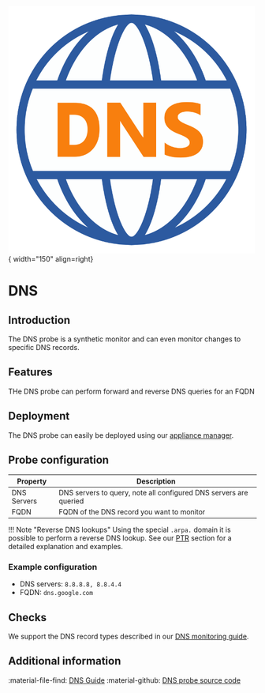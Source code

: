 ![DNS-Collector](../../images/collector_dns.png){ width="150" align=right}

# DNS

## Introduction

The DNS probe is a synthetic monitor and can even monitor changes to specific DNS records.

## Features 

THe DNS probe can perform forward and reverse DNS queries for an FQDN

## Deployment

The DNS probe can easily be deployed using our [appliance manager](./appliance/appliance_manager.md).

## Probe configuration

Property    | Description
------------|---------------------------------------------------------
DNS Servers | DNS servers to query, note all configured DNS servers are queried
FQDN        | FQDN of the DNS record you want to monitor

!!! Note "Reverse DNS lookups"
    Using the special `.arpa.` domain it is possible to perform a reverse DNS lookup. See our [PTR](dns.md#ptr) section for a detailed explanation and examples.
    
### Example configuration

* DNS servers: `8.8.8.8, 8.8.4.4`
* FQDN: `dns.google.com`

## Checks

We support the DNS record types described in our [DNS monitoring guide](../../guides/dns.md#dns-records).

## Additional information

:material-file-find: [DNS Guide](../../guides/dns.md)
:material-github: [DNS probe source code](https://github.com/infrasonar/dns-probe)